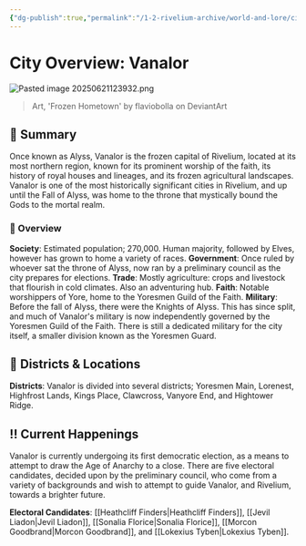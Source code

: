 ```yaml
---
{"dg-publish":true,"permalink":"/1-2-rivelium-archive/world-and-lore/cities/vanalor/","created":"2025-06-21T12:33:54.754+02:00","updated":"2025-06-21T13:13:36.672+02:00"}
---
```


# City Overview: Vanalor

![Pasted image 20250621123932.png](/img/user/99%20%F0%9F%93%A6%20The%20Back%20Store/Images/Pasted%20image%2020250621123932.png)
> Art, 'Frozen Hometown' by flaviobolla on DeviantArt
## 📃 Summary

Once known as Alyss, Vanalor is the frozen capital of Rivelium, located at its most northern region, known for its prominent worship of the faith, its history of royal houses and lineages, and its frozen agricultural landscapes. Vanalor is one of the most historically significant cities in Rivelium, and up until the Fall of Alyss, was home to the throne that mystically bound the Gods to the mortal realm.
### 🧭 Overview

**Society**: Estimated population; 270,000. Human majority, followed by Elves, however has grown to home a variety of races.
**Government**: Once ruled by whoever sat the throne of Alyss, now ran by a preliminary council as the city prepares for elections.
**Trade**: Mostly agriculture: crops and livestock that flourish in cold climates. Also an adventuring hub.
**Faith**: Notable worshippers of Yore, home to the Yoresmen Guild of the Faith.
**Military**: Before the fall of Alyss, there were the Knights of Alyss. This has since split, and much of Vanalor's military is now independently governed by the Yoresmen Guild of the Faith. There is still a dedicated military for the city itself, a smaller division known as the Yoresmen Guard.
## 📍 Districts & Locations

**Districts**: Vanalor is divided into several districts; Yoresmen Main, Lorenest, Highfrost Lands, Kings Place, Clawcross, Vanyore End, and Hightower Ridge.
## ‼️ Current Happenings

Vanalor is currently undergoing its first democratic election, as a means to attempt to draw the Age of Anarchy to a close. There are five electoral candidates, decided upon by the preliminary council, who come from a variety of backgrounds and wish to attempt to guide Vanalor, and Rivelium, towards a brighter future.

**Electoral Candidates**: [[Heathcliff Finders\|Heathcliff Finders]], [[Jevil Liadon\|Jevil Liadon]], [[Sonalia Florice\|Sonalia Florice]], [[Morcon Goodbrand\|Morcon Goodbrand]], and [[Lokexius Tyben\|Lokexius Tyben]].